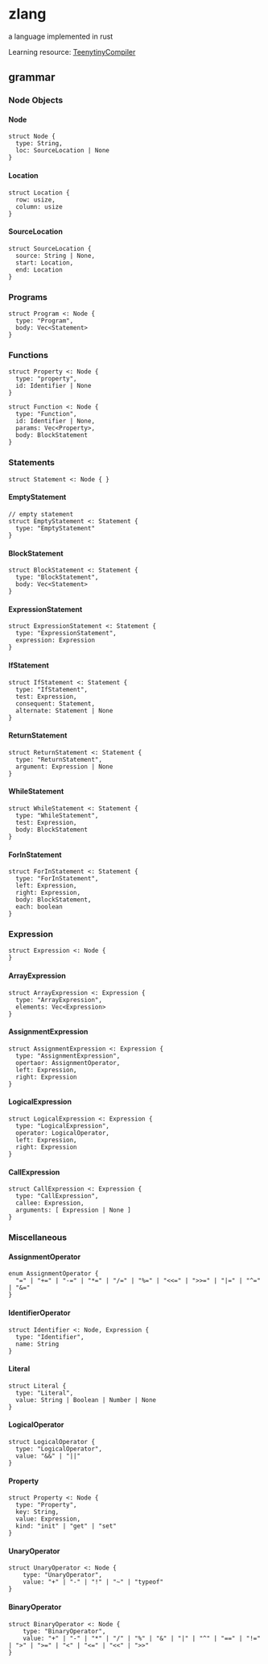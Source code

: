 # zlang
a language implemented in rust

Learning resource: [TeenytinyCompiler](https://austinhenley.com/blog/teenytinycompiler2.html)

## grammar

### Node Objects
#### Node
```
struct Node {
  type: String,
  loc: SourceLocation | None
}
```

#### Location
```
struct Location {
  row: usize,
  column: usize
}
```

#### SourceLocation
```
struct SourceLocation {
  source: String | None,
  start: Location,
  end: Location
}
```

### Programs
```
struct Program <: Node {
  type: "Program",
  body: Vec<Statement>
}
```

### Functions
```
struct Property <: Node {
  type: "property",
  id: Identifier | None
}

struct Function <: Node {
  type: "Function",
  id: Identifier | None,
  params: Vec<Property>,
  body: BlockStatement
}
```

### Statements
```
struct Statement <: Node { }
```

#### EmptyStatement
```
// empty statement
struct EmptyStatement <: Statement {
  type: "EmptyStatement"
}

```
#### BlockStatement
```
struct BlockStatement <: Statement {
  type: "BlockStatement",
  body: Vec<Statement>
}
```

#### ExpressionStatement
```
struct ExpressionStatement <: Statement {
  type: "ExpressionStatement",
  expression: Expression
}
```

#### IfStatement
```
struct IfStatement <: Statement {
  type: "IfStatement",
  test: Expression,
  consequent: Statement,
  alternate: Statement | None
}
```

#### ReturnStatement
```
struct ReturnStatement <: Statement {
  type: "ReturnStatement",
  argument: Expression | None
}
```

#### WhileStatement
```
struct WhileStatement <: Statement {
  type: "WhileStatement",
  test: Expression,
  body: BlockStatement
}
```

#### ForInStatement
```
struct ForInStatement <: Statement {
  type: "ForInStatement",
  left: Expression,
  right: Expression,
  body: BlockStatement,
  each: boolean
}
```

### Expression
```
struct Expression <: Node {
}
```

#### ArrayExpression
```
struct ArrayExpression <: Expression {
  type: "ArrayExpression",
  elements: Vec<Expression>
}
```

#### AssignmentExpression
```
struct AssignmentExpression <: Expression {
  type: "AssignmentExpression",
  opertaor: AssignmentOperator,
  left: Expression,
  right: Expression
}
```

#### LogicalExpression
```
struct LogicalExpression <: Expression {
  type: "LogicalExpression",
  operator: LogicalOperator,
  left: Expression,
  right: Expression
}
```

#### CallExpression
```
struct CallExpression <: Expression {
  type: "CallExpression",
  callee: Expression,
  arguments: [ Expression | None ]
}
```

### Miscellaneous

#### AssignmentOperator
```
enum AssignmentOperator {
  "=" | "+=" | "-=" | "*=" | "/=" | "%=" | "<<=" | ">>=" | "|=" | "^=" | "&="
}
```

#### IdentifierOperator
```
struct Identifier <: Node, Expression {
  type: "Identifier",
  name: String
}
```

#### Literal
```
struct Literal {
  type: "Literal",
  value: String | Boolean | Number | None
}
```

#### LogicalOperator
```
struct LogicalOperator {
  type: "LogicalOperator",
  value: "&&" | "||"
}
```

#### Property
```
struct Property <: Node {
  type: "Property",
  key: String,
  value: Expression,
  kind: "init" | "get" | "set"
}
```

#### UnaryOperator

```
struct UnaryOperator <: Node {
	type: "UnaryOperator",
	value: "+" | "-" | "!" | "~" | "typeof"
}
```



#### BinaryOperator

```
struct BinaryOperator <: Node {
	type: "BinaryOperator",
	value: "+" | "-" | "*" | "/" | "%" | "&" | "|" | "^" | "==" | "!=" | ">" | ">=" | "<" | "<=" | "<<" | ">>"
}
```


